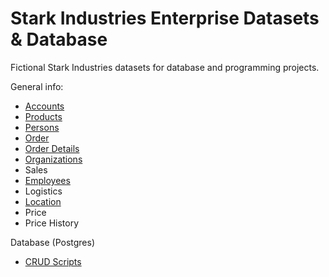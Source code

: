 # Stark Industries Enterprise Datasets & Database

Fictional Stark Industries datasets for database and programming projects.

General info:
- [Accounts](https://github.com/sean-gits-py/stark_corp_dataset/tree/main/datasets/accounts)
- [Products](https://github.com/sean-gits-py/stark_corp_dataset/tree/main/datasets/products)
- [Persons](https://github.com/sean-gits-py/stark_corp_dataset/tree/main/datasets/persons)
- [Order](https://github.com/sean-gits-py/stark_corp_dataset/tree/main/datasets/order)
- [Order Details](https://github.com/sean-gits-py/stark_corp_dataset/tree/main/datasets/order_details)
- [Organizations](https://github.com/sean-gits-py/stark_corp_dataset/tree/main/datasets/organizations)
- Sales
- [Employees](https://github.com/sean-gits-py/stark_corp_dataset/tree/main/datasets/employee)
- Logistics
- [Location](https://github.com/sean-gits-py/stark_corp_dataset/tree/main/datasets/location)
- Price
- Price History

Database (Postgres)
- [CRUD Scripts](https://github.com/sean-gits-py/stark_corp_dataset/tree/main/database)
